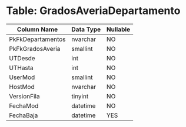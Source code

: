 # Table: GradosAveriaDepartamento

| Column Name | Data Type | Nullable |
|-------------|-----------|----------|
| PkFkDepartamentos | nvarchar | NO |
| PkFkGradosAveria | smallint | NO |
| UTDesde | int | NO |
| UTHasta | int | NO |
| UserMod | smallint | NO |
| HostMod | nvarchar | NO |
| VersionFila | tinyint | NO |
| FechaMod | datetime | NO |
| FechaBaja | datetime | YES |
